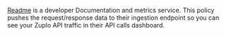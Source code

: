 [Readme](https://readme.com) is a developer Documentation and metrics service. This policy pushes the request/response data to their ingestion endpoint so you can see your Zuplo API traffic in their API calls dashboard.
